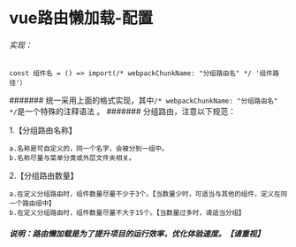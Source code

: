 # vue路由懒加载-配置

###### 实现：

```
const 组件名 = () => import(/* webpackChunkName: "分组路由名" */ '组件路径'）
```

####### 统一采用上面的格式实现，其中`/* webpackChunkName: "分组路由名" */`是一个特殊的注释语法 。
####### 分组路由，注意以下规范：

1.【分组路由名称】

```
a.名称是可自定义的，同一个名字，会被分到一组中。
b.名称尽量与菜单分类或外层文件夹相关。
```

2.【分组路由数量】

```
a.在定义分组路由时，组件数量尽量不少于3个。【当数量少时，可适当与其他的组件，定义在同一个路由组中】
b.在定义分组路由时，组件数量尽量不大于15个。【当数量过多时，请适当分组】
```

##### 说明：路由懒加载是为了提升项目的运行效率，优化体验速度。【请重视】

